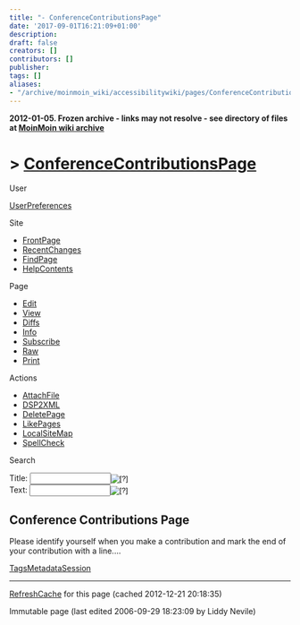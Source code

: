 ```yaml
---
title: "- ConferenceContributionsPage"
date: '2017-09-01T16:21:09+01:00'
description: 
draft: false
creators: []
contributors: []
publisher: 
tags: []
aliases:
- "/archive/moinmoin_wiki/accessibilitywiki/pages/ConferenceContributionsPage.html"
---
```


**2012-01-05. Frozen archive - links may not resolve - see directory of files at [MoinMoin wiki archive](/moinmoin-wiki-archive/)**

# > [ConferenceContributionsPage](http://dublincore.org/accessibilitywiki/ConferenceContributionsPage?action=fullsearch&value=ConferenceContributionsPage&literal=1&case=1&context=40 "Click here to do a full-text search for this title")

User

 [UserPreferences](http://dublincore.org/accessibilitywiki/UserPreferences)
  

Site

- [FrontPage](http://dublincore.org/accessibilitywiki/FrontPage)
- [RecentChanges](http://dublincore.org/accessibilitywiki/RecentChanges)
- [FindPage](http://dublincore.org/accessibilitywiki/FindPage)
- [HelpContents](http://dublincore.org/accessibilitywiki/HelpContents)

Page

- [Edit](http://dublincore.org/accessibilitywiki/ConferenceContributionsPage?action=edit "Edit")
- [View](http://dublincore.org/accessibilitywiki/ConferenceContributionsPage "View")
- [Diffs](http://dublincore.org/accessibilitywiki/ConferenceContributionsPage?action=diff "Diffs")
- [Info](http://dublincore.org/accessibilitywiki/ConferenceContributionsPage?action=info "Info")
- [Subscribe](http://dublincore.org/accessibilitywiki/ConferenceContributionsPage?action=subscribe "Subscribe")
- [Raw](http://dublincore.org/accessibilitywiki/ConferenceContributionsPage?action=raw "Raw")
- [Print](http://dublincore.org/accessibilitywiki/ConferenceContributionsPage?action=print "Print")

Actions

- [AttachFile](http://dublincore.org/accessibilitywiki/ConferenceContributionsPage?action=AttachFile)
- [DSP2XML](http://dublincore.org/accessibilitywiki/ConferenceContributionsPage?action=DSP2XML)
- [DeletePage](http://dublincore.org/accessibilitywiki/ConferenceContributionsPage?action=DeletePage)
- [LikePages](http://dublincore.org/accessibilitywiki/ConferenceContributionsPage?action=LikePages)
- [LocalSiteMap](http://dublincore.org/accessibilitywiki/ConferenceContributionsPage?action=LocalSiteMap)
- [SpellCheck](http://dublincore.org/accessibilitywiki/ConferenceContributionsPage?action=SpellCheck)

Search

<form method="POST" action="/accessibilitywiki/ConferenceContributionsPage">
<p>
<input name="action" value="inlinesearch" type="hidden">
<input name="context" value="40" type="hidden">
Title: <input name="text_title" size="15" maxlength="50" type="text"><input src="ConferenceContributionsPage_files/moin-search.png" name="button_title" alt="[?]" type="image"><br>Text: <input name="text_full" size="15" maxlength="50" type="text"><input src="ConferenceContributionsPage_files/moin-search.png" name="button_full" alt="[?]" type="image">
</p>
</form>

## Conference Contributions Page
Please identify yourself when you make a contribution and mark the end of your contribution with a line.... 

[TagsMetadataSession](http://dublincore.org/accessibilitywiki/TagsMetadataSession)

* * *

 [RefreshCache](http://dublincore.org/accessibilitywiki/ConferenceContributionsPage?action=refresh&arena=Page.py&key=ConferenceContributionsPage.text_html) for this page (cached 2012-12-21 20:18:35)  

Immutable page (last edited 2006-09-29 18:23:09 by Liddy Nevile)

